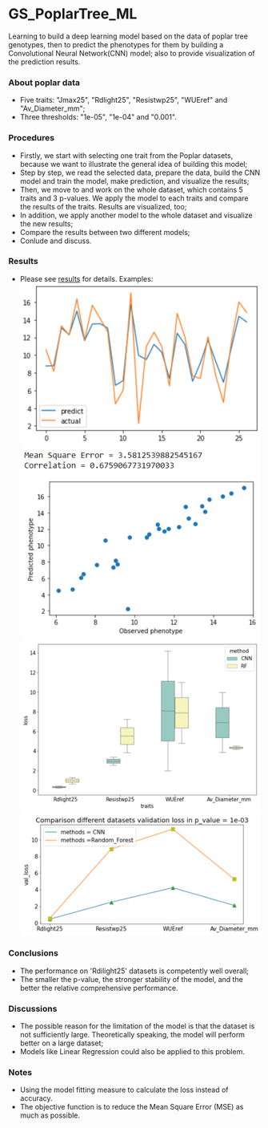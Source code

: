 # GS_PoplarTree_ML

Learning to build a deep learning model based on the data of poplar tree genotypes, then to predict the phenotypes for them by building a Convolutional Neural Network(CNN) model; also to provide visualization of the prediction results.

### About poplar data 

- Five traits: "Jmax25", "Rdlight25", "Resistwp25", "WUEref" and "Av_Diameter_mm"; 
- Three thresholds: "1e-05", "1e-04" and "0.001".
  
### Procedures

- Firstly, we start with selecting one trait from the Poplar datasets, because we want to illustrate the general idea of building this model;
- Step by step, we read the selected data, prepare the data, build the CNN model and train the model, make prediction, and visualize the results;
- Then, we move to and work on the whole dataset, which contains 5 traits and 3 p-values. We apply the model to each traits and compare the results of the traits. Results are visualized, too;
- In addition, we apply another model to the whole dataset and visualize the new results;
- Compare the results between two different models;
- Conlude and discuss.

### Results

- Please see [results](https://github.com/PlaceofYichen/GS_PoplarTree_ML/tree/main/results) for details.
Examples:
![Prediction](/results/prediction/Prediction.png)
![MSE&R](/results/MSE&R.png)
![loss_CNN_RF_1E-4](/results/loss/loss_CNN_RF_1E-4.png)
![ValLoss_CNN_RF_1E-3](/results/val_loss/ValLoss_CNN_RF_1E-3.png)

### Conclusions

- The performance on 'Rdilight25' datasets is competently well overall;
- The smaller the p-value, the stronger stability of the model, and the better the relative comprehensive performance.

### Discussions

-  The possible reason for the limitation of the model is that the dataset is not sufficiently large. Theoretically speaking, the model will perform better on a large dataset;
- Models like Linear Regression could also be applied to this problem.

### Notes

- Using the model fitting measure to calculate the loss instead of accuracy. 
- The objective function is to reduce the Mean Square Error (MSE) as much as possible.


